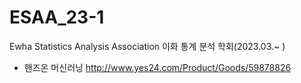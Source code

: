 # ESAA_23-1
Ewha Statistics Analysis Association
이화 통계 분석 학회(2023.03.~ ) 

- 핸즈온 머신러닝 http://www.yes24.com/Product/Goods/59878826
